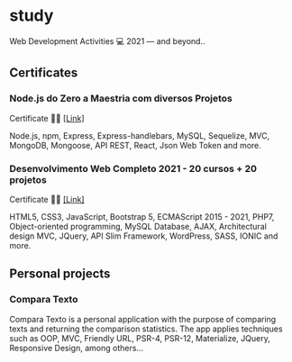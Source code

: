 # study
Web Development Activities :computer: 2021 — and beyond..

## Certificates
### Node.js do Zero a Maestria com diversos Projetos
Certificate :man_student: [[Link]](https://www.udemy.com/certificate/UC-e0ffdd67-80f8-481d-be93-1112c294047e/)

Node.js, npm, Express, Express-handlebars, MySQL, Sequelize, MVC, MongoDB, Mongoose, API REST, React, Json Web Token and more.

### Desenvolvimento Web Completo 2021 - 20 cursos + 20 projetos
Certificate :man_student: [[Link]](https://www.udemy.com/certificate/UC-d2a53415-6284-4828-8291-ba1e2e8e10f6/)

HTML5, CSS3, JavaScript, Bootstrap 5, ECMAScript 2015 - 2021, PHP7, Object-oriented programming, MySQL Database, AJAX, Architectural design MVC, JQuery, API Slim Framework, WordPress, SASS, IONIC and more.

## Personal projects
### Compara Texto
Compara Texto is a personal application with the purpose of comparing texts and returning the comparison statistics.
The app applies techniques such as OOP, MVC, Friendly URL, PSR-4, PSR-12, Materialize, JQuery, Responsive Design, among others...